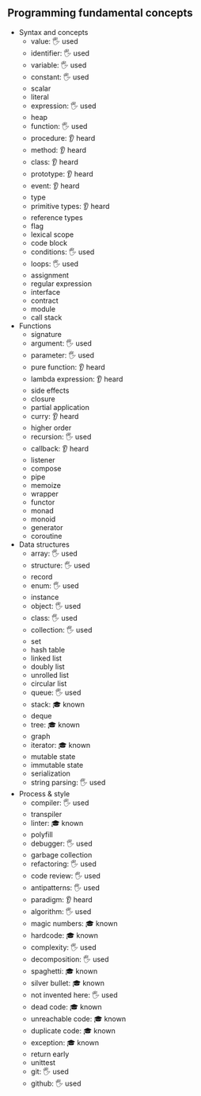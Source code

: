 ## Programming fundamental concepts

- Syntax and concepts
  - value: 🖐️ used
  - identifier: 🖐️ used
  - variable: 🖐️ used
  - constant: 🖐️ used
  - scalar
  - literal
  - expression: 🖐️ used
  - heap
  - function: 🖐️ used
  - procedure: 👂 heard
  - method: 👂 heard
  - class: 👂 heard
  - prototype: 👂 heard
  - event: 👂 heard
  - type
  - primitive types: 👂 heard
  - reference types
  - flag
  - lexical scope
  - code block
  - conditions: 🖐️ used
  - loops: 🖐️ used
  - assignment
  - regular expression
  - interface
  - contract
  - module
  - call stack
- Functions
  - signature
  - argument: 🖐️ used
  - parameter: 🖐️ used
  - pure function: 👂 heard
  - lambda expression: 👂 heard
  - side effects
  - closure
  - partial application
  - curry: 👂 heard
  - higher order
  - recursion: 🖐️ used
  - callback: 👂 heard
  - listener
  - compose
  - pipe
  - memoize
  - wrapper
  - functor
  - monad
  - monoid
  - generator
  - coroutine
- Data structures
  - array: 🖐️ used
  - structure: 🖐️ used
  - record
  - enum: 🖐️ used
  - instance
  - object: 🖐️ used
  - class: 🖐️ used
  - collection: 🖐️ used
  - set
  - hash table
  - linked list
  - doubly list
  - unrolled list
  - circular list
  - queue: 🖐️ used
  - stack: 🎓 known
  - deque
  - tree: 🎓 known
  - graph
  - iterator: 🎓 known
  - mutable state
  - immutable state
  - serialization
  - string parsing: 🖐️ used
- Process & style
  - compiler: 🖐️ used
  - transpiler
  - linter: 🎓 known
  - polyfill
  - debugger: 🖐️ used
  - garbage collection
  - refactoring: 🖐️ used
  - code review: 🖐️ used
  - antipatterns: 🖐️ used
  - paradigm: 👂 heard
  - algorithm: 🖐️ used
  - magic numbers: 🎓 known
  - hardcode: 🎓 known
  - complexity: 🖐️ used
  - decomposition: 🖐️ used
  - spaghetti: 🎓 known
  - silver bullet: 🎓 known
  - not invented here: 🖐️ used
  - dead code: 🎓 known
  - unreachable code: 🎓 known
  - duplicate code: 🎓 known
  - exception: 🎓 known
  - return early
  - unittest
  - git: 🖐️ used
  - github: 🖐️ used
